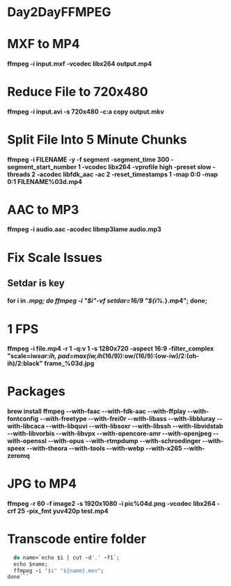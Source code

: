 # Day2DayFFMPEG


# MXF to MP4
#### ffmpeg -i input.mxf -vcodec libx264 output.mp4

# Reduce File to 720x480
#### ffmpeg -i input.avi -s 720x480 -c:a copy output.mkv

# Split File Into 5 Minute Chunks
#### ffmpeg -i FILENAME -y -f segment -segment_time 300 -segment_start_number 1 -vcodec libx264 -vprofile high -preset slow -threads 2 -acodec libfdk_aac -ac 2 -reset_timestamps 1 -map 0:0 -map 0:1 FILENAME%03d.mp4

# AAC to MP3
#### ffmpeg -i audio.aac -acodec libmp3lame audio.mp3


# Fix Scale Issues
## Setdar is key
#### for i in *.mpg; do ffmpeg -i "$i"-vf setdar=16/9  "${i%.*}.mp4"; done;


# 1 FPS
#### ffmpeg -i file.mp4 -r 1 -q:v 1 -s 1280x720 -aspect 16:9 -filter_complex "scale=iw*sar:ih, pad=max(iw\,ih*(16/9)):ow/(16/9):(ow-iw)/2:(oh-ih)/2:black" frame_%03d.jpg


# Packages 
#### brew install ffmpeg --with-faac --with-fdk-aac --with-ffplay --with-fontconfig --with-freetype --with-frei0r --with-libass --with-libbluray --with-libcaca --with-libquvi --with-libsoxr --with-libssh --with-libvidstab --with-libvorbis --with-libvpx --with-opencore-amr --with-openjpeg --with-openssl --with-opus --with-rtmpdump --with-schroedinger --with-speex --with-theora --with-tools --with-webp --with-x265 --with-zeromq

# JPG to MP4
#### ffmpeg -r 60 -f image2 -s 1920x1080 -i pic%04d.png -vcodec libx264 -crf 25  -pix_fmt yuv420p test.mp4


# Transcode entire folder
```for i in *.avi;
  do name=`echo $i | cut -d'.' -f1`;
  echo $name;
  ffmpeg -i "$i" "${name}.mov";
done```

